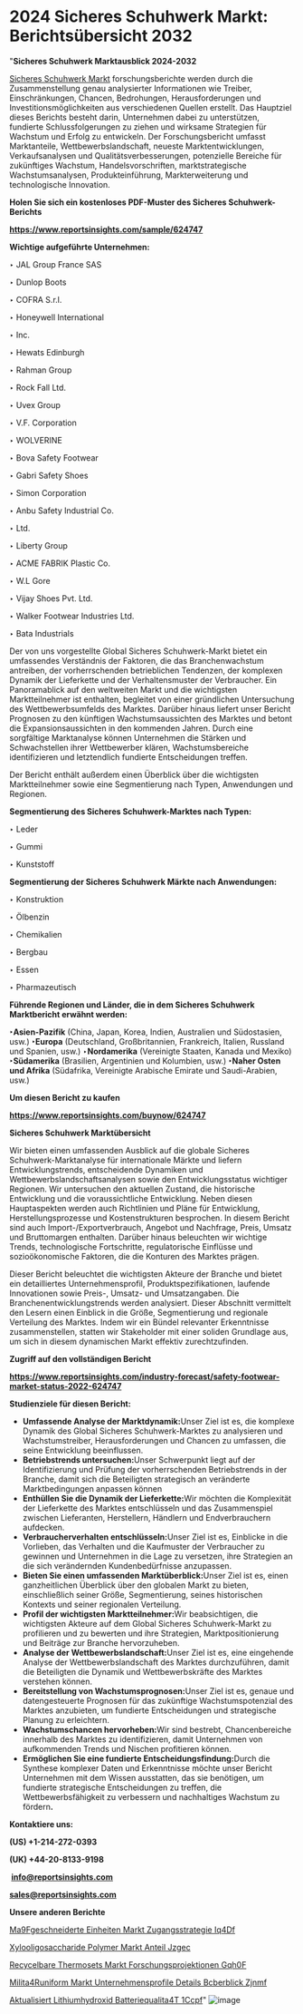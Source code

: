 # 2024 Sicheres Schuhwerk Markt: Berichtsübersicht 2032

"<strong><b>Sicheres Schuhwerk Marktausblick 2024-2032</b></strong>

<a href=https://www.reportsinsights.com/sample/624747>Sicheres Schuhwerk Markt</a> forschungsberichte werden durch die Zusammenstellung genau analysierter Informationen wie Treiber, Einschränkungen, Chancen, Bedrohungen, Herausforderungen und Investitionsmöglichkeiten aus verschiedenen Quellen erstellt. Das Hauptziel dieses Berichts besteht darin, Unternehmen dabei zu unterstützen, fundierte Schlussfolgerungen zu ziehen und wirksame Strategien für Wachstum und Erfolg zu entwickeln. Der Forschungsbericht umfasst Marktanteile, Wettbewerbslandschaft, neueste Marktentwicklungen, Verkaufsanalysen und Qualitätsverbesserungen, potenzielle Bereiche für zukünftiges Wachstum, Handelsvorschriften, marktstrategische Wachstumsanalysen, Produkteinführung, Markterweiterung und technologische Innovation.

<strong><b>Holen Sie sich ein kostenloses PDF-Muster des Sicheres Schuhwerk-Berichts</b></strong>

<a href=https://www.reportsinsights.com/sample/624747><strong><u>https://www.reportsinsights.com/sample/624747</u></strong></a>

<strong>Wichtige aufgeführte Unternehmen:</strong>

‣ JAL Group France SAS

‣ Dunlop Boots

‣ COFRA S.r.l.

‣ Honeywell International

‣ Inc.

‣ Hewats Edinburgh

‣ Rahman Group

‣ Rock Fall Ltd.

‣ Uvex Group

‣ V.F. Corporation

‣ WOLVERINE

‣ Bova Safety Footwear

‣ Gabri Safety Shoes

‣ Simon Corporation

‣ Anbu Safety Industrial Co.

‣ Ltd.

‣ Liberty Group

‣ ACME FABRIK Plastic Co.

‣ W.L Gore

‣ Vijay Shoes Pvt. Ltd.

‣ Walker Footwear Industries Ltd.

‣ Bata Industrials

Der von uns vorgestellte Global Sicheres Schuhwerk-Markt bietet ein umfassendes Verständnis der Faktoren, die das Branchenwachstum antreiben, der vorherrschenden betrieblichen Tendenzen, der komplexen Dynamik der Lieferkette und der Verhaltensmuster der Verbraucher. Ein Panoramablick auf den weltweiten Markt und die wichtigsten Marktteilnehmer ist enthalten, begleitet von einer gründlichen Untersuchung des Wettbewerbsumfelds des Marktes. Darüber hinaus liefert unser Bericht Prognosen zu den künftigen Wachstumsaussichten des Marktes und betont die Expansionsaussichten in den kommenden Jahren. Durch eine sorgfältige Marktanalyse können Unternehmen die Stärken und Schwachstellen ihrer Wettbewerber klären, Wachstumsbereiche identifizieren und letztendlich fundierte Entscheidungen treffen.

Der Bericht enthält außerdem einen Überblick über die wichtigsten Marktteilnehmer sowie eine Segmentierung nach Typen, Anwendungen und Regionen.

<strong>Segmentierung des Sicheres Schuhwerk-Marktes nach Typen:</strong>

‣ Leder

‣ Gummi

‣ Kunststoff

<strong>Segmentierung der Sicheres Schuhwerk Märkte nach Anwendungen:</strong>

‣ Konstruktion

‣ Ölbenzin

‣ Chemikalien

‣ Bergbau

‣ Essen

‣ Pharmazeutisch

<strong><b>Führende Regionen und Länder, die in dem Sicheres Schuhwerk Marktbericht erwähnt werden:</b></strong>

<strong><b>‣Asien-Pazifik</b></strong> (China, Japan, Korea, Indien, Australien und Südostasien, usw.)
<strong><b>‣Europa</b></strong> (Deutschland, Großbritannien, Frankreich, Italien, Russland und Spanien, usw.)
‣<strong><b>Nordamerika</b></strong> (Vereinigte Staaten, Kanada und Mexiko)
<strong><b>‣Südamerika</b></strong> (Brasilien, Argentinien und Kolumbien, usw.)
<strong><b>‣Naher Osten und Afrika</b></strong> (Südafrika, Vereinigte Arabische Emirate und Saudi-Arabien, usw.)

<strong>Um diesen Bericht zu kaufen</strong>

<a href=https://www.reportsinsights.com/buynow/624747><strong><u>https://www.reportsinsights.com/buynow/624747</u></strong></a>

<strong>Sicheres Schuhwerk Marktübersicht</strong>

Wir bieten einen umfassenden Ausblick auf die globale Sicheres Schuhwerk-Marktanalyse für internationale Märkte und liefern Entwicklungstrends, entscheidende Dynamiken und Wettbewerbslandschaftsanalysen sowie den Entwicklungsstatus wichtiger Regionen. Wir untersuchen den aktuellen Zustand, die historische Entwicklung und die voraussichtliche Entwicklung. Neben diesen Hauptaspekten werden auch Richtlinien und Pläne für Entwicklung, Herstellungsprozesse und Kostenstrukturen besprochen. In diesem Bericht sind auch Import-/Exportverbrauch, Angebot und Nachfrage, Preis, Umsatz und Bruttomargen enthalten. Darüber hinaus beleuchten wir wichtige Trends, technologische Fortschritte, regulatorische Einflüsse und sozioökonomische Faktoren, die die Konturen des Marktes prägen.

Dieser Bericht beleuchtet die wichtigsten Akteure der Branche und bietet ein detailliertes Unternehmensprofil, Produktspezifikationen, laufende Innovationen sowie Preis-, Umsatz- und Umsatzangaben. Die Branchenentwicklungstrends werden analysiert. Dieser Abschnitt vermittelt den Lesern einen Einblick in die Größe, Segmentierung und regionale Verteilung des Marktes. Indem wir ein Bündel relevanter Erkenntnisse zusammenstellen, statten wir Stakeholder mit einer soliden Grundlage aus, um sich in diesem dynamischen Markt effektiv zurechtzufinden.

<strong>Zugriff auf den vollständigen Bericht</strong>

<a href=https://www.reportsinsights.com/industry-forecast/safety-footwear-market-status-2022-624747><strong>https://www.reportsinsights.com/industry-forecast/safety-footwear-market-status-2022-624747</strong></a>

<strong>Studienziele für diesen Bericht:</strong>
<ul>
  <li><strong>Umfassende Analyse der Marktdynamik:</strong>Unser Ziel ist es, die komplexe Dynamik des Global Sicheres Schuhwerk-Marktes zu analysieren und Wachstumstreiber, Herausforderungen und Chancen zu umfassen, die seine Entwicklung beeinflussen.</li>
  <li><strong>Betriebstrends untersuchen:</strong>Unser Schwerpunkt liegt auf der Identifizierung und Prüfung der vorherrschenden Betriebstrends in der Branche, damit sich die Beteiligten strategisch an veränderte Marktbedingungen anpassen können</li>
  <li><strong>Enthüllen Sie die Dynamik der Lieferkette:</strong>Wir möchten die Komplexität der Lieferkette des Marktes entschlüsseln und das Zusammenspiel zwischen Lieferanten, Herstellern, Händlern und Endverbrauchern aufdecken.</li>
  <li><strong>Verbraucherverhalten entschlüsseln:</strong>Unser Ziel ist es, Einblicke in die Vorlieben, das Verhalten und die Kaufmuster der Verbraucher zu gewinnen und Unternehmen in die Lage zu versetzen, ihre Strategien an die sich verändernden Kundenbedürfnisse anzupassen.</li>
  <li><strong>Bieten Sie einen umfassenden Marktüberblick:</strong>Unser Ziel ist es, einen ganzheitlichen Überblick über den globalen Markt zu bieten, einschließlich seiner Größe, Segmentierung, seines historischen Kontexts und seiner regionalen Verteilung.</li>
  <li><strong>Profil der wichtigsten Marktteilnehmer:</strong>Wir beabsichtigen, die wichtigsten Akteure auf dem Global Sicheres Schuhwerk-Markt zu profilieren und zu bewerten und ihre Strategien, Marktpositionierung und Beiträge zur Branche hervorzuheben.</li>
  <li><strong>Analyse der Wettbewerbslandschaft:</strong>Unser Ziel ist es, eine eingehende Analyse der Wettbewerbslandschaft des Marktes durchzuführen, damit die Beteiligten die Dynamik und Wettbewerbskräfte des Marktes verstehen können.</li>
  <li><strong>Bereitstellung von Wachstumsprognosen:</strong>Unser Ziel ist es, genaue und datengesteuerte Prognosen für das zukünftige Wachstumspotenzial des Marktes anzubieten, um fundierte Entscheidungen und strategische Planung zu erleichtern.</li>
  <li><strong>Wachstumschancen hervorheben:</strong>Wir sind bestrebt, Chancenbereiche innerhalb des Marktes zu identifizieren, damit Unternehmen von aufkommenden Trends und Nischen profitieren können.</li>
  <li><strong>Ermöglichen Sie eine fundierte Entscheidungsfindung:</strong>Durch die Synthese komplexer Daten und Erkenntnisse möchte unser Bericht Unternehmen mit dem Wissen ausstatten, das sie benötigen, um fundierte strategische Entscheidungen zu treffen, die Wettbewerbsfähigkeit zu verbessern und nachhaltiges Wachstum zu fördern<strong>.</strong></li>
</ul>
<strong>Kontaktiere uns:</strong>

<strong>(US) +1-214-272-0393</strong>

<strong>(UK) +44-20-8133-9198</strong>

<strong> </strong><a href=info@reportsinsights.com><strong><u>info@reportsinsights.com</u></strong></a>

<a href=sales@reportsinsights.com><strong><u>sales@reportsinsights.com</u></strong></a>

<strong>Unsere anderen Berichte</strong>

<a href=https://de.linkedin.com/pulse/ma%C3%9Fgeschneiderte-einheiten-markt-zugangsstrategie-iq4df/>Ma9Fgeschneiderte Einheiten Markt Zugangsstrategie Iq4Df</a>

<a href=https://de.linkedin.com/pulse/xylooligosaccharide-polymer-markt-anteil-jzgec/>Xylooligosaccharide Polymer Markt Anteil Jzgec</a>

<a href=https://de.linkedin.com/pulse/recycelbare-thermosets-markt-forschungsprojektionen-gqh0f/>Recycelbare Thermosets Markt Forschungsprojektionen Gqh0F</a>

<a href=https://de.linkedin.com/pulse/milit%C3%A4runiform-markt-unternehmensprofile-details-%C3%BCberblick-zjnmf/>Milita4Runiform Markt Unternehmensprofile Details Bcberblick Zjnmf</a>

<a href=https://de.linkedin.com/pulse/aktualisiert-lithiumhydroxid-batteriequalit%C3%A4t-1ccpf/>Aktualisiert Lithiumhydroxid Batteriequalita4T 1Ccpf</a>"
![image](https://github.com/Jaayaachit/RIMarket/assets/158452289/5ebacff1-fb10-4fe9-b215-0e8d26ddd2f1)
